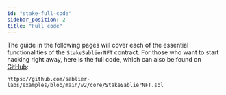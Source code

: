 ```yaml
---
id: "stake-full-code"
sidebar_position: 2
title: "Full code"
---
```


The guide in the following pages will cover each of the essential functionalities of the `StakeSablierNFT` contract. For
those who want to start hacking right away, here is the full code, which can also be found on
[GitHub](https://github.com/sablier-labs/examples/blob/main/v2/core/StakeSablierNFT.sol):

```solidity reference title="StakeSablierNFT contract"
https://github.com/sablier-labs/examples/blob/main/v2/core/StakeSablierNFT.sol
```

